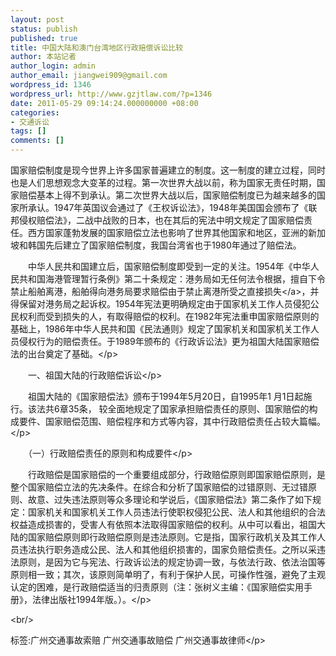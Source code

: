 ```yaml
---
layout: post
status: publish
published: true
title: 中国大陆和澳门台湾地区行政赔偿诉讼比较
author: 本站记者
author_login: admin
author_email: jiangwei909@gmail.com
wordpress_id: 1346
wordpress_url: http://www.gzjtlaw.com/?p=1346
date: 2011-05-29 09:14:24.000000000 +08:00
categories:
- 交通诉讼
tags: []
comments: []
---
```

<p>国家赔偿制度是现今世界上许多国家普遍建立的制度。这一制度的建立过程，同时也是人们思想观念大变革的过程。第一次世界大战以前，称为国家无责任时期，国家赔偿基本上得不到承认。第二次世界大战以后，国家赔偿制度已为越来越多的国家所承认。1947年英国议会通过了《王权诉讼法》，1948年美国国会颁布了《联邦侵权赔偿法》，二战中战败的日本，也在其后的宪法中明文规定了国家赔偿责任。西方国家蓬勃发展的国家赔偿立法也影响了世界其他国家和地区，亚洲的新加坡和韩国先后建立了国家赔偿制度，我国台湾省也于1980年通过了赔偿法。<p>　　中华人民共和国建立后，国家赔偿制度即受到一定的关注。1954年《中华人民共和国海港管理暂行条例》第二十条规定：港务局如无任何法令根据，擅自下令禁止船舶离港，船舶得向港务局要求赔偿由于禁止离港所受之直接<a>损失<&#47;a>，并得保留对港务局之起诉权。1954年宪法更明确规定由于国家机关工作人员侵犯公民权利而受到损失的人，有取得赔偿的权利。在1982年宪法重申国家赔偿原则的基础上，1986年中华人民共和国《民法通则》规定了国家机关和国家机关工作人员侵权行为的赔偿责任。于1989年颁布的《行政诉讼法》更为祖国大陆国家赔偿法的出台奠定了基础。<&#47;p><p>　　一、祖国大陆的行政赔偿诉讼<&#47;p><p>　　祖国大陆的《国家赔偿法》颁布于1994年5月20日，自1995年1 月1日起施行。该法共6章35条， 较全面地规定了国家承担赔偿责任的原则、国家赔偿的构成要件、国家赔偿范围、赔偿程序和方式等内容，其中行政赔偿责任占较大篇幅。<&#47;p><p>　　（一）行政赔偿责任的原则和构成要件<&#47;p><p>　　行政赔偿是国家赔偿的一个重要组成部分，行政赔偿原则即国家赔偿原则，是整个国家赔偿立法的先决条件。在综合和分析了国家赔偿的过错原则、无过错原则、故意、过失违法原则等众多理论和学说后，《国家赔偿法》第二条作了如下规定：国家机关和国家机关工作人员违法行使职权侵犯公民、法人和其他组织的合法权益造成损害的，受害人有依照本法取得国家赔偿的权利。从中可以看出，祖国大陆的国家赔偿原则即行政赔偿原则是违法原则。它是指，国家行政机关及其工作人员违法执行职务造成公民、法人和其他组织损害的，国家负赔偿责任。之所以采违法原则，是因为它与宪法、行政诉讼法的规定协调一致，与依法行政、依法治国等原则相一致；其次，该原则简单明了，有利于保护人民，可操作性强，避免了主观认定的困难，是行政赔偿适当的归责原则（注：张树义主编：《国家赔偿实用手册》，法律出版社1994年版。）。<&#47;p><br&#47;><p>标签:广州交通事故索赔 广州交通事故赔偿 广州交通事故律师<&#47;p>
